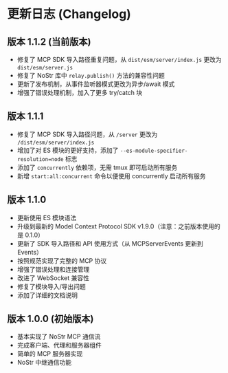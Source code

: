 # 更新日志 (Changelog)

## 版本 1.1.2 (当前版本)
- 修复了 MCP SDK 导入路径重复问题，从 `dist/esm/server/index.js` 更改为 `dist/esm/server.js`
- 修复了 NoStr 库中 `relay.publish()` 方法的兼容性问题
- 更新了发布机制，从事件监听器模式更改为异步/await 模式
- 增强了错误处理机制，加入了更多 try/catch 块

## 版本 1.1.1
- 修复了 MCP SDK 导入路径问题，从 `/server` 更改为 `/dist/esm/server/index.js`
- 增加了对 ES 模块的更好支持，添加了 `--es-module-specifier-resolution=node` 标志
- 添加了 `concurrently` 依赖项，无需 tmux 即可启动所有服务
- 新增 `start:all:concurrent` 命令以便使用 concurrently 启动所有服务

## 版本 1.1.0
- 更新使用 ES 模块语法
- 升级到最新的 Model Context Protocol SDK v1.9.0（注意：之前版本使用的是 0.1.0）
- 更新了 SDK 导入路径和 API 使用方式（从 MCPServerEvents 更新到 Events）
- 按照规范实现了完整的 MCP 协议
- 增强了错误处理和连接管理
- 改进了 WebSocket 兼容性
- 修复了模块导入/导出问题
- 添加了详细的文档说明

## 版本 1.0.0 (初始版本)
- 基本实现了 NoStr MCP 通信流
- 完成客户端、代理和服务器组件
- 简单的 MCP 服务器实现
- NoStr 中继通信功能
